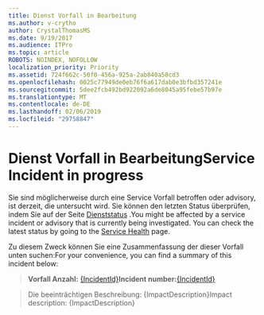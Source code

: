 ```yaml
---
title: Dienst Vorfall in Bearbeitung
ms.author: v-crytho
author: CrystalThomasMS
ms.date: 9/19/2017
ms.audience: ITPro
ms.topic: article
ROBOTS: NOINDEX, NOFOLLOW
localization_priority: Priority
ms.assetid: 724f662c-50f0-456a-925a-2ab840a50cd3
ms.openlocfilehash: 0025c77949de0eb76f6a617dab0e3bfbd357241e
ms.sourcegitcommit: 5dee2fcb492bd922092a6de8045a95febe57b97e
ms.translationtype: MT
ms.contentlocale: de-DE
ms.lasthandoff: 02/06/2019
ms.locfileid: "29758847"
---
```

# <a name="service-incident-in-progress"></a><span data-ttu-id="de831-102">Dienst Vorfall in Bearbeitung</span><span class="sxs-lookup"><span data-stu-id="de831-102">Service Incident in progress</span></span>

<span data-ttu-id="de831-p101">Sie sind möglicherweise durch eine Service Vorfall betroffen oder advisory, ist derzeit, die untersucht wird. Sie können den letzten Status überprüfen, indem Sie auf der Seite [Dienststatus](https://admin.microsoft.com/adminportal/home#/servicehealth) .</span><span class="sxs-lookup"><span data-stu-id="de831-p101">You might be affected by a service incident or advisory that is currently being investigated. You can check the latest status by going to the [Service Health](https://admin.microsoft.com/adminportal/home#/servicehealth) page.</span></span> 
  
<span data-ttu-id="de831-105">Zu diesem Zweck können Sie eine Zusammenfassung der dieser Vorfall unten suchen:</span><span class="sxs-lookup"><span data-stu-id="de831-105">For your convenience, you can find a summary of this incident below:</span></span>
  
> <span data-ttu-id="de831-106">**Vorfall Anzahl:** [{IncidentId}](https://admin.microsoft.com/adminportal/home#/servicehealth)</span><span class="sxs-lookup"><span data-stu-id="de831-106">**Incident number:**[{IncidentId}](https://admin.microsoft.com/adminportal/home#/servicehealth)</span></span>
    
> <span data-ttu-id="de831-107">Die beeinträchtigen Beschreibung: {ImpactDescription}</span><span class="sxs-lookup"><span data-stu-id="de831-107">Impact description: {ImpactDescription}</span></span>
    

